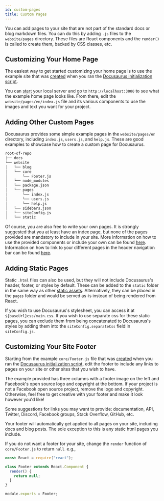 ```yaml
---
id: custom-pages
title: Custom Pages
---
```


You can add pages to your site that are not part of the standard docs or blog markdown files. You can do this by adding `.js` files to the `website/pages` directory. These files are React components and the `render()` is called to create them, backed by CSS classes, etc.

## Customizing Your Home Page

The easiest way to get started customizing your home page is to use the example site that was [created](getting-started-site-creation.md) when you ran the [Docusaurus initialization script](getting-started-installation.md).

You can [start](site-preparation.md#verifying-installation) your local server and go to `http://localhost:3000` to see what the example home page looks like. From there, edit the `website/pages/en/index.js` file and its various components to use the images and text you want for your project.

## Adding Other Custom Pages

Docusaurus provides some simple example pages in the `website/pages/en` directory, including `index.js`, `users.js`, and `help.js`. These are good examples to showcase how to create a custom page for Docusaurus.

```bash
root-of-repo
├── docs
└── website
│   └── blog
│   └── core
│       └── Footer.js
│   └── node_modules
│   └── package.json
│   └── pages
│       └── index.js
│       └── users.js
│       └── help.js
│   └── sidebars.json
│   └── siteConfig.js
│   └── static
```

Of course, you are also free to write your own pages. It is strongly suggested that you at least have an index page, but none of the pages provided are mandatory to include in your site. More information on how to use the provided components or include your own can be found [here](api-pages.md). Information on how to link to your different pages in the header navigation bar can be found [here](guides-navigation.md).

## Adding Static Pages

Static `.html` files can also be used, but they will not include Docusaurus's header, footer, or styles by default. These can be added to the `static` folder in the same way as other [static assets](api-pages.md#using-static-assets). Alternatively, they can be placed in the `pages` folder and would be served as-is instead of being rendered from React.

If you wish to use Docusaurus's stylesheet, you can access it at `${baseUrl}css/main.css`. If you wish to use separate css for these static pages, you can exclude them from being concatenated to Docusaurus's styles by adding them into the `siteConfig.separateCss` field in `siteConfig.js`.

## Customizing Your Site Footer

Starting from the example `core/Footer.js` file that was [created](getting-started-site-creation.md) when you ran the [Docusaurus initialization script](getting-started-installation.md), edit the footer to include any links to pages on your site or other sites that you wish to have.

The example provided has three columns with a footer image on the left and Facebook's open source logo and copyright at the bottom. If your project is not a Facebook open source project, remove the logo and copyright. Otherwise, feel free to get creative with your footer and make it look however you'd like!

Some suggestions for links you may want to provide: documentation, API, Twitter, Discord, Facebook groups, Stack Overflow, GitHub, etc.

Your footer will automatically get applied to all pages on your site, including docs and blog posts. The sole exception to this is any static html pages you include.

If you do not want a footer for your site, change the `render` function of `core/Footer.js` to return `null`. e.g.,

```jsx
const React = require("react");

class Footer extends React.Component {
  render() {
    return null;
  }
}

module.exports = Footer;
```

